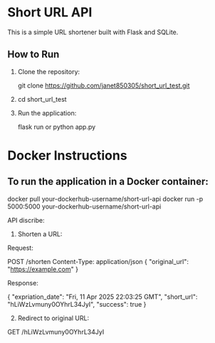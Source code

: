# Short URL API

This is a simple URL shortener built with Flask and SQLite.

## How to Run

1. Clone the repository:
   
   git clone https://github.com/janet850305/short_url_test.git

2. cd short_url_test

3. Run the application:

    flask run
    or
    python app.py


# Docker Instructions
## To run the application in a Docker container:

docker pull your-dockerhub-username/short-url-api
docker run -p 5000:5000 your-dockerhub-username/short-url-api

API discribe:
1. Shorten a URL:

Request:

POST /shorten
Content-Type: application/json
{
  "original_url": "https://example.com"
}

Response:

{
    "expriation_date": "Fri, 11 Apr 2025 22:03:25 GMT",
    "short_url": "hLiWzLvmuny0OYhrL34JyI",
    "success": true
}

2. Redirect to original URL:

GET /hLiWzLvmuny0OYhrL34JyI